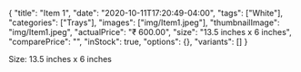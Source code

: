 {
    "title": "Item 1",
    "date": "2020-10-11T17:20:49-04:00",
    "tags": ["White"],
    "categories": ["Trays"],
    "images": ["img/Item1.jpeg"],
    "thumbnailImage": "img/Item1.jpeg",
    "actualPrice": "₹ 600.00",
    "size": "13.5 inches x 6 inches",
    "comparePrice": "",
    "inStock": true,
    "options": {},
    "variants": []
}

Size: 13.5 inches x 6 inches